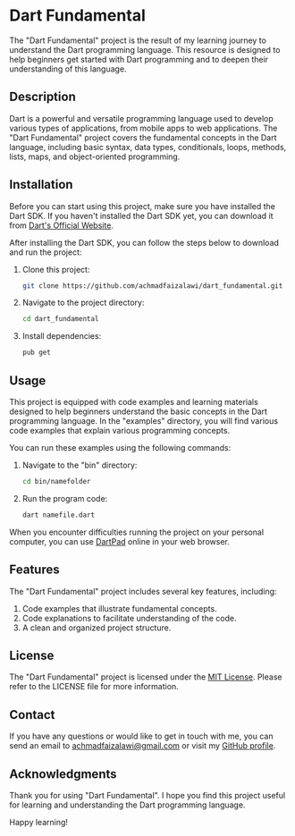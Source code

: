 # Dart Fundamental

The "Dart Fundamental" project is the result of my learning journey to understand the Dart programming language. This resource is designed to help beginners get started with Dart programming and to deepen their understanding of this language.

## Description

Dart is a powerful and versatile programming language used to develop various types of applications, from mobile apps to web applications. The "Dart Fundamental" project covers the fundamental concepts in the Dart language, including basic syntax, data types, conditionals, loops, methods, lists, maps, and object-oriented programming.

## Installation

Before you can start using this project, make sure you have installed the Dart SDK. If you haven't installed the Dart SDK yet, you can download it from [Dart's Official Website](https://dart.dev/get-dart).

After installing the Dart SDK, you can follow the steps below to download and run the project:

1. Clone this project:

   ```bash
   git clone https://github.com/achmadfaizalawi/dart_fundamental.git

2. Navigate to the project directory:
   ```bash
   cd dart_fundamental

3. Install dependencies:
   ```bash
   pub get

## Usage

This project is equipped with code examples and learning materials designed to help beginners understand the basic concepts in the Dart programming language. In the "examples" directory, you will find various code examples that explain various programming concepts.

You can run these examples using the following commands:

1. Navigate to the "bin" directory:
   ```bash
   cd bin/namefolder

2. Run the program code:
   ```bash
   dart namefile.dart

When you encounter difficulties running the project on your personal computer, you can use [DartPad](https://dartpad.dev/) online in your web browser.

## Features

The "Dart Fundamental" project includes several key features, including:

1. Code examples that illustrate fundamental concepts.
2. Code explanations to facilitate understanding of the code.
3. A clean and organized project structure.

## License
The "Dart Fundamental" project is licensed under the [MIT License](https://github.com/achmadfaizalawi/dart_fundamental/blob/main/LICENSE). Please refer to the LICENSE file for more information.

## Contact
If you have any questions or would like to get in touch with me, you can send an email to achmadfaizalawi@gmail.com or visit my [GitHub profile](https://github.com/achmadfaizalawi).

## Acknowledgments

Thank you for using "Dart Fundamental". I hope you find this project useful for learning and understanding the Dart programming language.

Happy learning!